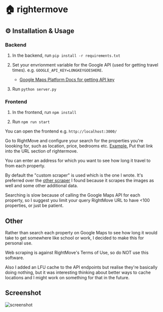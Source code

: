 # 🏠 rightermove

## ⚙ Installation & Usage

### Backend

1. In the backend, run `pip install -r requirements.txt`

2. Set your envrionment variable for the Google API (used for getting travel times). e.g. `GOOGLE_API_KEY=LONGKEYGOESHERE`.

   - [Google Maps Platform Docs for getting API key](https://developers.google.com/maps/documentation/javascript/get-api-key)

3. Run `python server.py`

### Frontend

1. In the frontend, run `npm install`

2. Run `npm run start`

You can open the frontend e.g. `http://localhost:3000/`

Go to RightMove and configure your search for the properties you're loooking for, such as location, price, bedrooms etc. [Example.](https://www.rightmove.co.uk/property-for-sale/find.html?searchType=SALE&locationIdentifier=REGION%5E93980&insId=1&radius=0.0&minPrice=300000&maxPrice=500000&minBedrooms=2&maxBedrooms=&displayPropertyType=&maxDaysSinceAdded=&_includeSSTC=on&sortByPriceDescending=&primaryDisplayPropertyType=&secondaryDisplayPropertyType=&oldDisplayPropertyType=&oldPrimaryDisplayPropertyType=&newHome=&auction=false) Put that link into the URL section of rightermove.

You can enter an address for which you want to see how long it travel to from each property.

By default the "custom scraper" is used which is the one I wrote. It's preferred over the [other scraper](https://github.com/toby-p/rightmove_webscraper.py) I found because it scrapes the images as well and some other additional data.

Searching is slow because of calling the Google Maps API for each property, so I suggest you limit your query RightMove URL to have <100 properties, or just be patient.

## Other

Rather than search each property on Google Maps to see how long it would take to get somewhere like school or work, I decided to make this for personal use.

Web scraping is against RightMove's Terms of Use, so do NOT use this software.

Also I added an LFU cache to the API endpoints but realise they're basically doing nothing, but it was interesting thinking about better ways to cache locations and I might work on something for that in the future.

## Screenshot

![screenshot](https://i.imgur.com/JqeAjuo.png)
